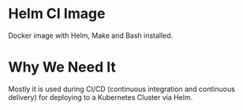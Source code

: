 # Helm CI Image

Docker image with Helm, Make and Bash installed.

# Why We Need It

Mostly it is used during CI/CD (continuous integration and continuous delivery) for deploying to a Kubernetes Cluster via Helm.
